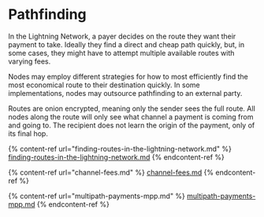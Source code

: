 # Pathfinding

In the Lightning Network, a payer decides on the route they want their payment to take. Ideally they find a direct and cheap path quickly, but, in some cases, they might have to attempt multiple available routes with varying fees.

Nodes may employ different strategies for how to most efficiently find the most economical route to their destination quickly. In some implementations, nodes may outsource pathfinding to an external party.

Routes are onion encrypted, meaning only the sender sees the full route. All nodes along the route will only see what channel a payment is coming from and going to. The recipient does not learn the origin of the payment, only of its final hop.

{% content-ref url="finding-routes-in-the-lightning-network.md" %}
[finding-routes-in-the-lightning-network.md](finding-routes-in-the-lightning-network.md)
{% endcontent-ref %}

{% content-ref url="channel-fees.md" %}
[channel-fees.md](channel-fees.md)
{% endcontent-ref %}

{% content-ref url="multipath-payments-mpp.md" %}
[multipath-payments-mpp.md](multipath-payments-mpp.md)
{% endcontent-ref %}
